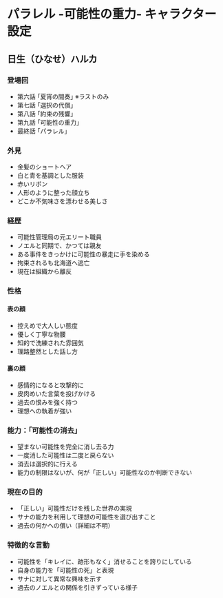 # パラレル -可能性の重力- キャラクター設定

## 日生（ひなせ）ハルカ
### 登場回
- 第六話 ｢夏宵の間奏｣ ※ラストのみ
- 第七話 ｢選択の代償｣
- 第八話 ｢約束の残響｣
- 第九話 ｢可能性の重力｣
- 最終話 ｢パラレル｣

### 外見
- 金髪のショートヘア
- 白と青を基調とした服装
- 赤いリボン
- 人形のように整った顔立ち
- どこか不気味さを漂わせる美しさ

### 経歴
- 可能性管理局の元エリート職員
- ノエルと同期で、かつては親友
- ある事件をきっかけに可能性の暴走に手を染める
- 拘束されるも北海道へ逃亡
- 現在は組織から離反

### 性格
#### 表の顔
- 控えめで大人しい態度
- 優しく丁寧な物腰
- 知的で洗練された雰囲気
- 理路整然とした話し方

#### 裏の顔
- 感情的になると攻撃的に
- 皮肉めいた言葉を投げかける
- 過去の恨みを強く持つ
- 理想への執着が強い

### 能力：「可能性の消去」
- 望まない可能性を完全に消し去る力
- 一度消した可能性は二度と戻らない
- 消去は選択的に行える
- 能力の制限はないが、何が「正しい」可能性なのか判断できない

### 現在の目的
- 「正しい」可能性だけを残した世界の実現
- サナの能力を利用して理想の可能性を選び出すこと
- 過去の何かへの償い（詳細は不明）

### 特徴的な言動
- 可能性を「キレイに、跡形もなく」消せることを誇りにしている
- 自身の能力を「可能性の死」と表現
- サナに対して異常な興味を示す
- 過去のノエルとの関係を引きずっている様子